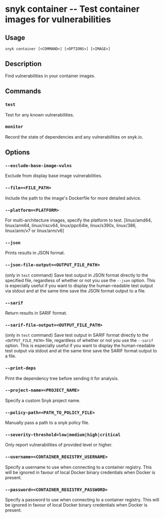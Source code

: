 # snyk container -- Test container images for vulnerabilities

## Usage

`snyk container [<COMMAND>] [<OPTIONS>] [<IMAGE>]`

## Description

Find vulnerabilities in your container images.

## Commands

### `test`

Test for any known vulnerabilities.

### `monitor`

Record the state of dependencies and any vulnerabilities on snyk.io.

## Options

### `--exclude-base-image-vulns`

Exclude from display base image vulnerabilities.

### `--file=<FILE_PATH>`

Include the path to the image's Dockerfile for more detailed advice.

### `--platform=<PLATFORM>`

For multi-architecture images, specify the platform to test.
[linux/amd64, linux/arm64, linux/riscv64, linux/ppc64le, linux/s390x, linux/386, linux/arm/v7 or linux/arm/v6]

### `--json`

Prints results in JSON format.

### `--json-file-output=<OUTPUT_FILE_PATH>`

(only in `test` command)
Save test output in JSON format directly to the specified file, regardless of whether or not you use the `--json` option.
This is especially useful if you want to display the human-readable test output via stdout and at the same time save the JSON format output to a file.

### `--sarif`

Return results in SARIF format.

### `--sarif-file-output=<OUTPUT_FILE_PATH>`

(only in `test` command)
Save test output in SARIF format directly to the `<OUTPUT_FILE_PATH>` file, regardless of whether or not you use the `--sarif` option.
This is especially useful if you want to display the human-readable test output via stdout and at the same time save the SARIF format output to a file.

### `--print-deps`

Print the dependency tree before sending it for analysis.

### `--project-name=<PROJECT_NAME>`

Specify a custom Snyk project name.

### `--policy-path=<PATH_TO_POLICY_FILE>`

Manually pass a path to a snyk policy file.

### `--severity-threshold=low|medium|high|critical`

Only report vulnerabilities of provided level or higher.

### `--username=<CONTAINER_REGISTRY_USERNAME>`

Specify a username to use when connecting to a container registry. This will be ignored in favour of local Docker binary credentials when Docker is present.

### `--password=<CONTAINER_REGISTRY_PASSWORD>`

Specify a password to use when connecting to a container registry. This will be ignored in favour of local Docker binary credentials when Docker is present.
